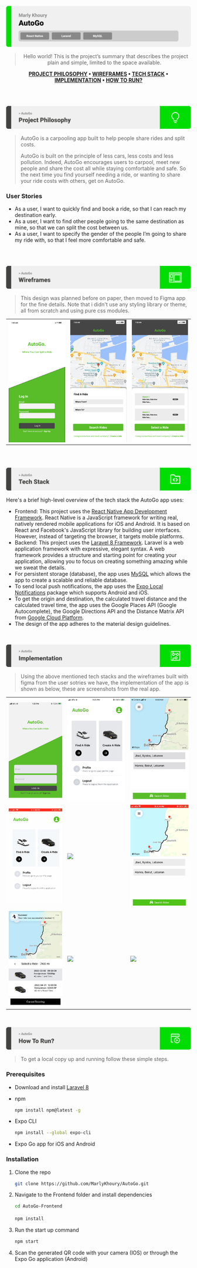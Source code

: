 <img src="./readme/title1.svg"/>

<div align="center">

> Hello world! This is the project’s summary that describes the project plain and simple, limited to the space available.  

**[PROJECT PHILOSOPHY](#philosophy) • [WIREFRAMES](#wireframes) • [TECH STACK](#stacks) • [IMPLEMENTATION](#implementation) • [HOW TO RUN?](#run)**

</div>

<br><br>


<img src="./readme/title2.svg" id='philosophy'/>

> AutoGo is a carpooling app built to help people share rides and split costs.
> 
> AutoGo is built on the principle of less cars, less costs and less pollution. Indeed, AutoGo encourages users to carpool, meet new people and share the cost all while staying comfortable and safe. So the next time you find yourself needing a ride, or wanting to share your ride costs with others, get on AutoGo.

### User Stories
- As a user, I want to quickly find and book a ride, so that I can reach my destination early.
- As a user, I want to find other people going to the same destination as mine, so that we can split the cost between us.
- As a user, I want to specify the gender of the people I’m going to share my ride with, so that I feel more comfortable and safe.


<br><br>

<img src="./readme/title3.svg" id='wireframes'/>

> This design was planned before on paper, then moved to Figma app for the fine details.
Note that i didn't use any styling library or theme, all from scratch and using pure css modules.

<table>
  <tr>
    <td><img src="https://github.com/MarlyKhoury/AutoGo/blob/main/Demo/Landing_Page.png" /></td>
    <td><img src="https://github.com/MarlyKhoury/AutoGo/blob/main/Demo/Find_a_Ride.png" /></td>
    <td><img src="https://github.com/MarlyKhoury/AutoGo/blob/main/Demo/Book_a_Ride.png" /></td>
  </tr>
</table>
<!-- | Landing  | Home/Search  |
| -----------------| -----|
| ![Landing](https://github.com/MarlyKhoury/AutoGo/blob/main/Demo/Landing_Page.jpg) | ![Home/Search](https://github.com/MarlyKhoury/AutoGo/blob/main/Demo/Ride_Booking_Page.jpg) | -->

<!-- | Artists results  | Artist's Albums  |
| -----------------| -----|
| ![Artists results](https://github.com/julescript/spotifyndr/blob/master/demo/Artists_Page.jpg) | ![Artist's Albums](https://github.com/julescript/spotifyndr/blob/master/demo/Albums_Page.jpg) | -->


<br><br>

<img src="./readme/title4.svg" id='stacks'/>

Here's a brief high-level overview of the tech stack the AutoGo app uses:

- Frontend: This project uses the [React Native App Development Framework](https://reactnative.dev/). React Native is a JavaScript framework for writing real, natively rendered mobile applications for iOS and Android. It is based on React and Facebook's JavaScript library for building user interfaces. However, instead of targeting the browser, it targets mobile platforms.
- Backend: This project uses the [Laravel 8 Framework](https://laravel.com/docs/8.x/releases). Laravel is a web application framework with expressive, elegant syntax. A web framework provides a structure and starting point for creating your application, allowing you to focus on creating something amazing while we sweat the details.
- For persistent storage (database), the app uses [MySQL](https://www.mysql.com/) which allows the app to create a scalable and reliable database.
- To send local push notifications, the app uses the [Expo Local Notifications](https://docs.expo.dev/versions/latest/sdk/notifications/) package which supports Android and iOS.
- To get the origin and destination, the calculated travel distance and the calculated travel time, the app uses the Google Places API (Google Autocomplete), the Google Directions API and the Distance Matrix API from [Google Cloud Platform](https://cloud.google.com/).
- The design of the app adheres to the material design guidelines.



<br><br>
<img src="./readme/title5.svg" id='implementation'/>

> Using the above mentioned tech stacks and the wireframes built with figma from the user sotries we have, the implementation of the app is shown as below, these are screenshots from the real app.

<table>
  <tr>
    <td><img src="https://github.com/MarlyKhoury/AutoGo/blob/main/Demo/Landing_Page_Application.jpg" /></td>
    <td><img src="https://github.com/MarlyKhoury/AutoGo/blob/main/Demo/HomeScreen.jpg" /></td>
    <td><img src="https://github.com/MarlyKhoury/AutoGo/blob/main/Demo/Origin_Destination.jpeg" /></td>
  </tr>
    <td><img src="https://github.com/MarlyKhoury/AutoGo/blob/main/Demo/Animation2.gif" /></td>
    <td><img src="https://github.com/MarlyKhoury/AutoGo/blob/main/Demo/Animation3.gif" /></td>
    <td><img src="https://github.com/MarlyKhoury/AutoGo/blob/main/Demo/Animation4.gif" /></td>
  <tr>
    <td><img src="https://github.com/MarlyKhoury/AutoGo/blob/main/Demo/Ride_Booking.jpg" /></td>
    <td><img src="https://github.com/MarlyKhoury/AutoGo/blob/main/Demo/Animation1.gif" /></td>
    <td><img src="https://github.com/MarlyKhoury/AutoGo/blob/main/Demo/Animation6.gif" /></td>
  </tr>
</table>

<br><br>
<img src="./readme/title6.svg" id='run'/>


>To get a local copy up and running follow these simple steps.

### Prerequisites

* Download and install [Laravel 8](https://laravel.com/docs/8.x/installation)

* npm
  ```sh
  npm install npm@latest -g
  ```
* Expo CLI
  ```sh
  npm install --global expo-cli
  ```
* Expo Go app for iOS and Android  

### Installation

1. Clone the repo
   ```sh
   git clone https://github.com/MarlyKhoury/AutoGo.git
   ```
2. Navigate to the Frontend folder and install dependencies
   ```sh
   cd AutoGo-Frontend

   npm install
   ```
3. Run the start up command
   ```sh
   npm start
   ```
4. Scan the generated QR code with your camera (IOS) or through the Expo Go application (Android)

